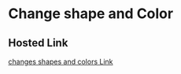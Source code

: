 # Change shape and Color

## Hosted Link

[changes shapes and colors Link](https://ugamraj.github.io/M-4-DOM/Change%20shape%20and%20Color/)

